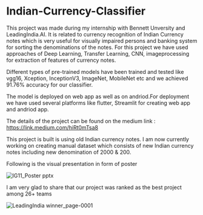 # Indian-Currency-Classifier
This project was made during my internship with Bennett Unversity and LeadingIndia.AI. 
It is related to currency recognition of Indian Currency notes which is very useful for visually impaired persons and banking system for sorting the denominations of the notes.
For this project we have used approaches of Deep Learning, Transfer Learning, CNN, imageprocessing for extraction of features of currency notes. 

Different types of pre-trained models have been trained and tested like vgg16, Xception, InceptionV3, ImageNet, MobileNet etc and we achieved 91.76% accuracy for our classifier.

The model is deployed on web app as well as on andriod.For deployment we have used several platforms like flutter, Streamlit for creating web app and andriod app.

The details of the project can be found on the medium link : https://link.medium.com/hiRt0mTsa8

This project is built is using old Indian currency notes. I am now currently working on creating manual dataset which consists of new Indian currency notes including new denomination of 2000 & 200.


Following is the visual presentation in form of poster

![IG11_Poster pptx](https://user-images.githubusercontent.com/56076333/87700505-0af39e00-c7b4-11ea-9218-8035e8eb1fa7.jpg)

I am very glad to share that our project was ranked as the best project among 26+ teams

![LeadingIndia winner_page-0001](https://user-images.githubusercontent.com/56076333/87700911-bc92cf00-c7b4-11ea-815d-922662a01c65.jpg)





